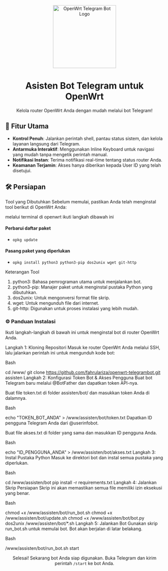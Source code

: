 <div align="center">
<img src="https://raw.githubusercontent.com/fahrulariza/openwrt-telegrambot/master/assets/logo.png" alt="OpenWrt Telegram Bot Logo" width="200"/>
<h1>Asisten Bot Telegram untuk OpenWrt</h1>
<p>Kelola router OpenWrt Anda dengan mudah melalui bot Telegram!</p>
</div>

## 🚀 Fitur Utama
- **Kontrol Penuh**: Jalankan perintah shell, pantau status sistem, dan kelola layanan langsung dari Telegram.
- **Antarmuka Interaktif**: Menggunakan Inline Keyboard untuk navigasi yang mudah tanpa mengetik perintah manual.
- **Notifikasi Instan**: Terima notifikasi real-time tentang status router Anda.
- **Keamanan Terjamin**: Akses hanya diberikan kepada User ID yang telah disetujui.

## 🛠️ Persiapan
Tool yang Dibutuhkan
Sebelum memulai, pastikan Anda telah menginstal tool berikut di OpenWrt Anda:

melalui terminal di openwrt ikuti langkah dibawah ini

#### Perbarui daftar paket
- `opkg update`

#### Pasang paket yang diperlukan
- `opkg install python3 python3-pip dos2unix wget git-http`

Keterangan Tool
1. python3: Bahasa pemrograman utama untuk menjalankan bot.
2. python3-pip: Manajer paket untuk menginstal pustaka Python yang dibutuhkan.
3. dos2unix: Untuk mengonversi format file skrip.
4. wget: Untuk mengunduh file dari internet.
5. git-http: Digunakan untuk proses instalasi yang lebih mudah.

### ⚙️ Panduan Instalasi
Ikuti langkah-langkah di bawah ini untuk menginstal bot di router OpenWrt Anda.
<p>
Langkah 1: Kloning Repositori
Masuk ke router OpenWrt Anda melalui SSH, lalu jalankan perintah ini untuk mengunduh kode bot:

Bash

cd /www/
git clone https://github.com/fahrulariza/openwrt-telegrambot.git assisten
Langkah 2: Konfigurasi Token Bot & Akses Pengguna
Buat bot Telegram baru melalui @BotFather dan dapatkan token API-nya.

Buat file token.txt di folder assisten/bot/ dan masukkan token Anda di dalamnya.

Bash

echo "TOKEN_BOT_ANDA" > /www/assisten/bot/token.txt
Dapatkan ID pengguna Telegram Anda dari @userinfobot.

Buat file akses.txt di folder yang sama dan masukkan ID pengguna Anda.

Bash

echo "ID_PENGGUNA_ANDA" > /www/assisten/bot/akses.txt
Langkah 3: Instal Pustaka Python
Masuk ke direktori bot dan instal semua pustaka yang diperlukan.

Bash

cd /www/assisten/bot
pip install -r requirements.txt
Langkah 4: Jalankan Skrip Persiapan
Skrip ini akan memastikan semua file memiliki izin eksekusi yang benar.

Bash

chmod +x /www/assisten/bot/run_bot.sh
chmod +x /www/assisten/bot/update.sh
chmod +x /www/assisten/bot/bot.py
dos2unix /www/assisten/bot/*.sh
Langkah 5: Jalankan Bot
Gunakan skrip run_bot.sh untuk memulai bot. Bot akan berjalan di latar belakang.

Bash

/www/assisten/bot/run_bot.sh start
</p>
<div align="center">
<p>Selesai! Sekarang bot Anda siap digunakan. Buka Telegram dan kirim perintah <code>/start</code> ke bot Anda.</p>
</div>
